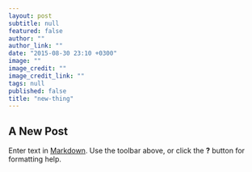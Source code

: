 ```yaml
---
layout: post
subtitle: null
featured: false
author: ""
author_link: ""
date: "2015-08-30 23:10 +0300"
image: ""
image_credit: ""
image_credit_link: ""
tags: null
published: false
title: "new-thing"
---
```


## A New Post

Enter text in [Markdown](http://daringfireball.net/projects/markdown/). Use the toolbar above, or click the **?** button for formatting help.
